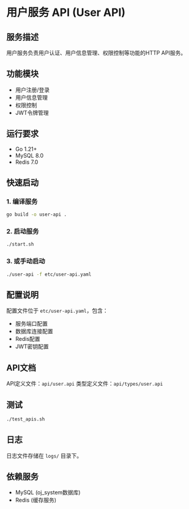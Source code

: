# 用户服务 API (User API)

## 服务描述
用户服务负责用户认证、用户信息管理、权限控制等功能的HTTP API服务。

## 功能模块
- 用户注册/登录
- 用户信息管理
- 权限控制
- JWT令牌管理

## 运行要求
- Go 1.21+
- MySQL 8.0
- Redis 7.0

## 快速启动

### 1. 编译服务
```bash
go build -o user-api .
```

### 2. 启动服务
```bash
./start.sh
```

### 3. 或手动启动
```bash
./user-api -f etc/user-api.yaml
```

## 配置说明
配置文件位于 `etc/user-api.yaml`，包含：
- 服务端口配置
- 数据库连接配置
- Redis配置
- JWT密钥配置

## API文档
API定义文件：`api/user.api`
类型定义文件：`api/types/user.api`

## 测试
```bash
./test_apis.sh
```

## 日志
日志文件存储在 `logs/` 目录下。

## 依赖服务
- MySQL (oj_system数据库)
- Redis (缓存服务)
